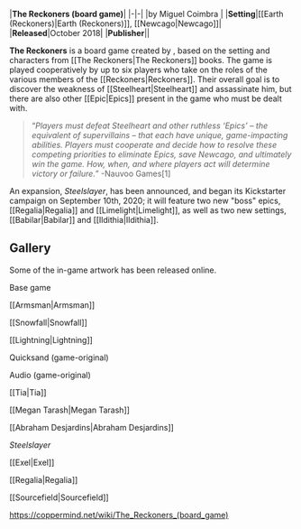 |**The Reckoners (board game)**|
|-|-|
|by  Miguel Coimbra |
|**Setting**|[[Earth (Reckoners)\|Earth (Reckoners)]], [[Newcago\|Newcago]]|
|**Released**|October 2018|
|**Publisher**||

**The Reckoners** is a board game created by , based on the setting and characters from [[The Reckoners\|The Reckoners]] books. The game is played cooperatively by up to six players who take on the roles of the various members of the [[Reckoners\|Reckoners]]. Their overall goal is to discover the weakness of [[Steelheart\|Steelheart]] and assassinate him, but there are also other [[Epic\|Epics]] present in the game who must be dealt with.

>“*Players must defeat Steelheart and other ruthless ‘Epics’ – the equivalent of supervillains – that each have unique, game-impacting abilities. Players must cooperate and decide how to resolve these competing priorities to eliminate Epics, save Newcago, and ultimately win the game. How, when, and where players act will determine victory or failure.*”
\-Nauvoo Games[1]


An expansion, *Steelslayer*, has been announced, and began its Kickstarter campaign on September 10th, 2020; it will feature two new "boss" epics, [[Regalia\|Regalia]] and [[Limelight\|Limelight]], as well as two new settings, [[Babilar\|Babilar]] and [[Ildithia\|Ildithia]].

## Gallery
Some of the in-game artwork has been released online.


Base game



 [[Armsman\|Armsman]]





 [[Snowfall\|Snowfall]]





 [[Lightning\|Lightning]]





 Quicksand (game-original)





 Audio (game-original)





 [[Tia\|Tia]]





 [[Megan Tarash\|Megan Tarash]]





 [[Abraham Desjardins\|Abraham Desjardins]]




*Steelslayer*



 [[Exel\|Exel]]





 [[Regalia\|Regalia]]





 [[Sourcefield\|Sourcefield]]





https://coppermind.net/wiki/The_Reckoners_(board_game)